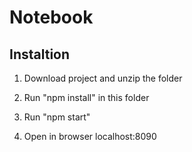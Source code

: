 # Notebook

Instaltion
------------------

1. Download project and unzip the folder 

2. Run "npm install" in this folder

3. Run "npm start"

4. Open in browser localhost:8090